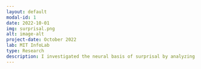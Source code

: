 ```yaml
---
layout: default
modal-id: 1
date: 2022-10-01
img: surprisal.png
alt: image-alt
project-date: October 2022
lab: MIT InfoLab
type: Research
description: I investigated the neural basis of surprisal by analyzing relationship between cognitive activity and surprisal scores, given 55h+ of intracranial recordings and annotated treebank. In this project, we computed word probabilities for our surprisal scores using LSTM, n-gram, and GPT-2 models. Above are raster plots and graphs of the neural voltage activity in the superior temporal gyrus region of the brain for the movie Cars 2. Surprisal was computed as the negative log of word probability, using word probabilities from the GPT-2 language model.  <br /> <br /> <p><a href="/img/9.58 final project report-2.pdf">See my full paper here!</a></p>
---
```

